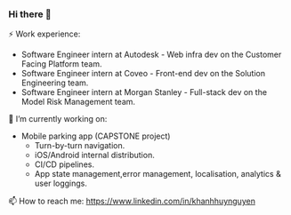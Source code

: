 ### Hi there 👋

⚡ Work experience:

* Software Engineer intern at Autodesk - Web infra dev on the Customer Facing Platform team.
* Software Engineer intern at Coveo - Front-end dev on the Solution Engineering team.
* Software Engineer intern at Morgan Stanley - Full-stack dev on the Model Risk Management team.

🔭 I’m currently working on:
* Mobile parking app (CAPSTONE project)
  * Turn-by-turn navigation.
  * iOS/Android internal distribution.
  * CI/CD pipelines.
  * App state management,error management, localisation, analytics & user loggings.


📫 How to reach me: https://www.linkedin.com/in/khanhhuynguyen
